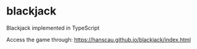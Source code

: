 # blackjack
Blackjack implemented in TypeScript

Access the game through: https://hanscau.github.io/blackjack/index.html
